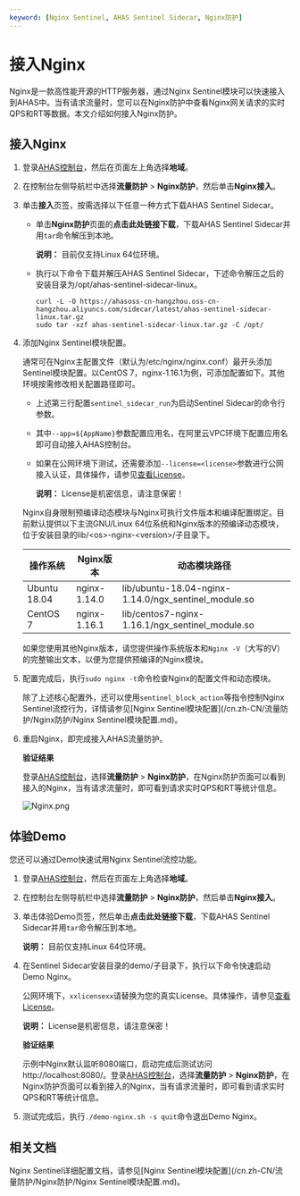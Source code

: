 ```yaml
---
keyword: [Nginx Sentinel, AHAS Sentinel Sidecar, Nginx防护]
---
```


# 接入Nginx

Nginx是一款高性能开源的HTTP服务器，通过Nginx Sentinel模块可以快速接入到AHAS中。当有请求流量时，您可以在Nginx防护中查看Nginx网关请求的实时QPS和RT等数据。本文介绍如何接入Nginx防护。

## 接入Nginx

1.  登录[AHAS控制台](https://ahas.console.aliyun.com)，然后在页面左上角选择**地域**。

2.  在控制台左侧导航栏中选择**流量防护** \> **Nginx防护**，然后单击**Nginx接入**。

3.  单击**接入**页签，按需选择以下任意一种方式下载AHAS Sentinel Sidecar。

    -   单击**Nginx防护**页面的**点击此处链接下载**，下载AHAS Sentinel Sidecar并用`tar`命令解压到本地。

        **说明：** 目前仅支持Linux 64位环境。

    -   执行以下命令下载并解压AHAS Sentinel Sidecar，下述命令解压之后的安装目录为/opt/ahas-sentinel-sidecar-linux。

        ```
        curl -L -O https://ahasoss-cn-hangzhou.oss-cn-hangzhou.aliyuncs.com/sidecar/latest/ahas-sentinel-sidecar-linux.tar.gz
        sudo tar -xzf ahas-sentinel-sidecar-linux.tar.gz -C /opt/
        ```

4.  添加Nginx Sentinel模块配置。

    通常可在Nginx主配置文件（默认为/etc/nginx/nginx.conf）最开头添加Sentinel模块配置。以CentOS 7，nginx-1.16.1为例，可添加配置如下。其他环境按需修改相关配置路径即可。

    -   上述第三行配置`sentinel_sidecar_run`为启动Sentinel Sidecar的命令行参数。
    -   其中`--app=${AppName}`参数配置应用名，在阿里云VPC环境下配置应用名即可自动接入AHAS控制台。
    -   如果在公网环境下测试，还需要添加`--license=<license>`参数进行公网接入认证，具体操作，请参见[查看License](/cn.zh-CN/流量防护/应用防护/参考信息/查看License.md)。

        **说明：** License是机密信息，请注意保密！

    Nginx自身限制预编译动态模块与Nginx可执行文件版本和编译配置绑定。目前默认提供以下主流GNU/Linux 64位系统和Nginx版本的预编译动态模块，位于安装目录的lib/<os\>-nginx-<version\>/子目录下。

    |操作系统|Nginx版本|动态模块路径|
    |----|-------|------|
    |Ubuntu 18.04|nginx-1.14.0|lib/ubuntu-18.04-nginx-1.14.0/ngx\_sentinel\_module.so|
    |CentOS 7|nginx-1.16.1|lib/centos7-nginx-1.16.1/ngx\_sentinel\_module.so|

    如果您使用其他Nginx版本，请您提供操作系统版本和`Nginx -V`（大写的V）的完整输出文本，以便为您提供预编译的Nginx模块。

5.  配置完成后，执行`sudo nginx -t`命令检查Nginx的配置文件和动态模块。

    除了上述核心配置外，还可以使用`sentinel_block_action`等指令控制Nginx Sentinel流控行为，详情请参见[Nginx Sentinel模块配置](/cn.zh-CN/流量防护/Nginx防护/Nginx Sentinel模块配置.md)。

6.  重启Nginx，即完成接入AHAS流量防护。

    **验证结果**

    登录[AHAS控制台](https://ahas.console.aliyun.com)，选择**流量防护** \> **Nginx防护**，在Nginx防护页面可以看到接入的Nginx，当有请求流量时，即可看到请求实时QPS和RT等统计信息。

    ![Nginx.png](https://static-aliyun-doc.oss-accelerate.aliyuncs.com/assets/img/zh-CN/8222119951/p141342.png)


## 体验Demo

您还可以通过Demo快速试用Nginx Sentinel流控功能。

1.  登录[AHAS控制台](https://ahas.console.aliyun.com)，然后在页面左上角选择**地域**。

2.  在控制台左侧导航栏中选择**流量防护** \> **Nginx防护**，然后单击**Nginx接入**。

3.  单击体验Demo页签，然后单击**点击此处链接下载**，下载AHAS Sentinel Sidecar并用`tar`命令解压到本地。

    **说明：** 目前仅支持Linux 64位环境。

4.  在Sentinel Sidecar安装目录的demo/子目录下，执行以下命令快速启动Demo Nginx。

    公网环境下，`xxlicensexx`请替换为您的真实License。具体操作，请参见[查看License](/cn.zh-CN/流量防护/应用防护/参考信息/查看License.md)。

    **说明：** License是机密信息，请注意保密！

    **验证结果**

    示例中Nginx默认监听8080端口，启动完成后测试访问http://localhost:8080/。登录[AHAS控制台](https://ahas.console.aliyun.com)，选择**流量防护** \> **Nginx防护**，在Nginx防护页面可以看到接入的Nginx，当有请求流量时，即可看到请求实时QPS和RT等统计信息。

5.  测试完成后，执行`./demo-nginx.sh -s quit`命令退出Demo Nginx。


## 相关文档

Nginx Sentinel详细配置文档，请参见[Nginx Sentinel模块配置](/cn.zh-CN/流量防护/Nginx防护/Nginx Sentinel模块配置.md)。



